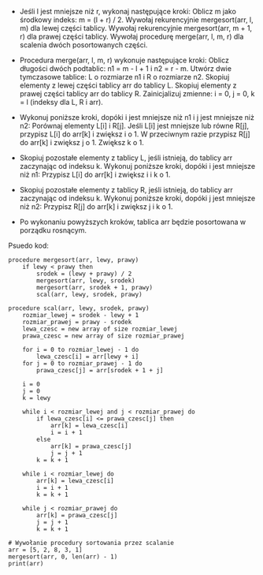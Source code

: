 * Jeśli l jest mniejsze niż r, wykonaj następujące kroki:
    Oblicz m jako środkowy indeks: m = (l + r) / 2.
    Wywołaj rekurencyjnie mergesort(arr, l, m) dla lewej części tablicy.
    Wywołaj rekurencyjnie mergesort(arr, m + 1, r) dla prawej części tablicy.
    Wywołaj procedurę merge(arr, l, m, r) dla scalenia dwóch posortowanych części.

* Procedura merge(arr, l, m, r) wykonuje następujące kroki:
    Oblicz długości dwóch podtablic: n1 = m - l + 1 i n2 = r - m.
    Utwórz dwie tymczasowe tablice: L o rozmiarze n1 i R o rozmiarze n2.
    Skopiuj elementy z lewej części tablicy arr do tablicy L.
    Skopiuj elementy z prawej części tablicy arr do tablicy R.
    Zainicjalizuj zmienne: i = 0, j = 0, k = l (indeksy dla L, R i arr).

* Wykonuj poniższe kroki, dopóki i jest mniejsze niż n1 i j jest mniejsze niż n2:
    Porównaj elementy L[i] i R[j].
    Jeśli L[i] jest mniejsze lub równe R[j], przypisz L[i] do arr[k] i zwiększ i o 1.
    W przeciwnym razie przypisz R[j] do arr[k] i zwiększ j o 1.
    Zwiększ k o 1.

* Skopiuj pozostałe elementy z tablicy L, jeśli istnieją, do tablicy arr zaczynając od indeksu k.
    Wykonuj poniższe kroki, dopóki i jest mniejsze niż n1:
        Przypisz L[i] do arr[k] i zwiększ i i k o 1.

* Skopiuj pozostałe elementy z tablicy R, jeśli istnieją, do tablicy arr zaczynając od indeksu k.
    Wykonuj poniższe kroki, dopóki j jest mniejsze niż n2:
        Przypisz R[j] do arr[k] i zwiększ j i k o 1.

* Po wykonaniu powyższych kroków, tablica arr będzie posortowana w porządku rosnącym.

Psuedo kod:

    procedure mergesort(arr, lewy, prawy)
        if lewy < prawy then
            srodek = (lewy + prawy) / 2
            mergesort(arr, lewy, srodek)
            mergesort(arr, srodek + 1, prawy)
            scal(arr, lewy, srodek, prawy)

    procedure scal(arr, lewy, srodek, prawy)
        rozmiar_lewej = srodek - lewy + 1
        rozmiar_prawej = prawy - srodek
        lewa_czesc = new array of size rozmiar_lewej
        prawa_czesc = new array of size rozmiar_prawej

        for i = 0 to rozmiar_lewej - 1 do
            lewa_czesc[i] = arr[lewy + i]
        for j = 0 to rozmiar_prawej - 1 do
            prawa_czesc[j] = arr[srodek + 1 + j]

        i = 0
        j = 0
        k = lewy

        while i < rozmiar_lewej and j < rozmiar_prawej do
            if lewa_czesc[i] <= prawa_czesc[j] then
                arr[k] = lewa_czesc[i]
                i = i + 1
            else
                arr[k] = prawa_czesc[j]
                j = j + 1
            k = k + 1

        while i < rozmiar_lewej do
            arr[k] = lewa_czesc[i]
            i = i + 1
            k = k + 1

        while j < rozmiar_prawej do
            arr[k] = prawa_czesc[j]
            j = j + 1
            k = k + 1

    # Wywołanie procedury sortowania przez scalanie
    arr = [5, 2, 8, 3, 1]
    mergesort(arr, 0, len(arr) - 1)
    print(arr)